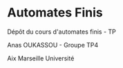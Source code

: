 # Automates Finis

Dépôt du cours d'automates finis - TP

Anas OUKASSOU - Groupe TP4

Aix Marseille Université
